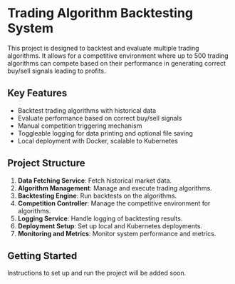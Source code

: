# Trading Algorithm Backtesting System

This project is designed to backtest and evaluate multiple trading algorithms. It allows for a competitive environment where up to 500 trading algorithms can compete based on their performance in generating correct buy/sell signals leading to profits.

## Key Features
- Backtest trading algorithms with historical data
- Evaluate performance based on correct buy/sell signals
- Manual competition triggering mechanism
- Toggleable logging for data printing and optional file saving
- Local deployment with Docker, scalable to Kubernetes

## Project Structure
1. **Data Fetching Service**: Fetch historical market data.
2. **Algorithm Management**: Manage and execute trading algorithms.
3. **Backtesting Engine**: Run backtests on the algorithms.
4. **Competition Controller**: Manage the competitive environment for algorithms.
5. **Logging Service**: Handle logging of backtesting results.
6. **Deployment Setup**: Set up local and Kubernetes deployments.
7. **Monitoring and Metrics**: Monitor system performance and metrics.

## Getting Started
Instructions to set up and run the project will be added soon.